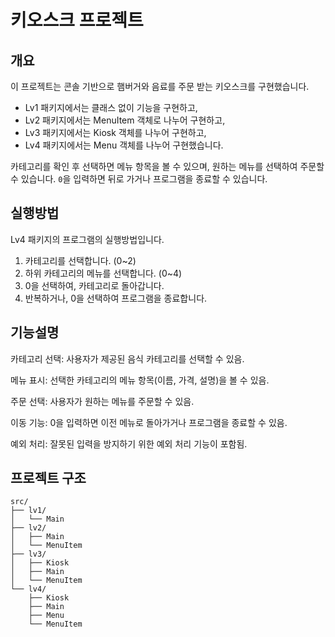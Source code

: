 # 키오스크 프로젝트

## 개요
이 프로젝트는 콘솔 기반으로 햄버거와 음료를 주문 받는 키오스크를 구현했습니다.
- Lv1 패키지에서는 클래스 없이 기능을 구현하고,
- Lv2 패키지에서는 MenuItem 객체로 나누어 구현하고,
- Lv3 패키지에서는 Kiosk 객체를 나누어 구현하고,
- Lv4 패키지에서는 Menu 객체를 나누어 구현했습니다.

카테고리를 확인 후 선택하면 메뉴 항목을 볼 수 있으며, 원하는 메뉴를 선택하여 주문할 수 있습니다. `0`을 입력하면 뒤로 가거나 프로그램을 종료할 수 있습니다. 


## 실행방법
Lv4 패키지의 프로그램의 실행방법입니다. 
1. 카테고리를 선택합니다. (0~2)
2. 하위 카테고리의 메뉴를 선택합니다. (0~4)
3. 0을 선택하여, 카테고리로 돌아갑니다.
4. 반복하거나, 0을 선택하여 프로그램을 종료합니다.

## 기능설명
카테고리 선택: 사용자가 제공된 음식 카테고리를 선택할 수 있음.

메뉴 표시: 선택한 카테고리의 메뉴 항목(이름, 가격, 설명)을 볼 수 있음.

주문 선택: 사용자가 원하는 메뉴를 주문할 수 있음.

이동 기능: 0을 입력하면 이전 메뉴로 돌아가거나 프로그램을 종료할 수 있음.

예외 처리: 잘못된 입력을 방지하기 위한 예외 처리 기능이 포함됨.

## 프로젝트 구조

```
src/
├── lv1/
│   └── Main
├── lv2/
│   ├── Main
│   └── MenuItem
├── lv3/
│   ├── Kiosk
│   ├── Main
│   └── MenuItem
└── lv4/
    ├── Kiosk
    ├── Main
    ├── Menu
    └── MenuItem
```
